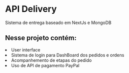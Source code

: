 # API Delivery
Sistema de entrega baseado em NextJs e MongoDB

## Nesse projeto contém:
<li>User interface</li> 
<li>Sistema de login para DashBoard dos pedidos e ordens </li> 
<li>Acompanhemento de etapas do pedido</li> 
<li>Uso de API de pagamento PayPal </li> 

